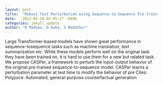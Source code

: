 ```yaml
---
layout: post
title:  "Robust Text Perturbation using Sequence-to-Sequence Pre-Training"
date:   2022-05-28 02:05:27 -0400
categories: jekyll update
author: "N Madaan, D Saha, S Bedathur"
---
```

Large Transformer-based models have shown great performance in sequence-tosequence tasks such as machine translation, text summarization etc. While these models perform well on the original task they have been trained on, it is hard to use them for a new but related task. We propose CASPer, a framework to perturb the input-output behavior of the original pre-trained sequence-to-sequence model. CASPer learns a perturbation parameter at test time to modify the behavior of pre  Cites: Polyjuice: Automated, general-purpose counterfactual generation